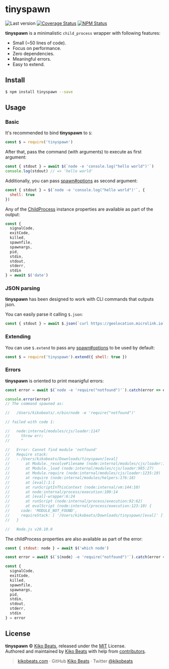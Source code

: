 # tinyspawn

![Last version](https://img.shields.io/github/tag/Kikobeats/tinyspawn.svg?style=flat-square)
[![Coverage Status](https://img.shields.io/coveralls/Kikobeats/tinyspawn.svg?style=flat-square)](https://coveralls.io/github/Kikobeats/tinyspawn)
[![NPM Status](https://img.shields.io/npm/dm/tinyspawn.svg?style=flat-square)](https://www.npmjs.org/package/tinyspawn)

**tinyspawn** is a minimalistic `child_process` wrapper with following features:

- Small (~50 lines of code).
- Focus on performance.
- Zero dependencies.
- Meaningful errors.
- Easy to extend.

## Install

```bash
$ npm install tinyspawn --save
```

## Usage

### Basic

It's recommended to bind **tinyspawn** to `$`:

```js
const $ = require('tinyspawn')
```

After that, pass the command (with arguments) to execute as first argument:

```js
const { stdout } = await $(`node -e 'console.log("hello world")'`)
console.log(stdout) // => 'hello world'
```

Additionally, you can pass [spawn#options](https://nodejs.org/api/child_process.html#child_processspawncommand-args-options) as second argument:

```js
const { stdout } = $(`node -e 'console.log("hello world")'`, {
  shell: true
})
```

Any of the [ChildProcess](https://nodejs.org/api/child_process.html#class-childprocess) instance properties are available as part of the output:

```js
const {
  signalCode,
  exitCode,
  killed,
  spawnfile,
  spawnargs,
  pid,
  stdin,
  stdout,
  stderr,
  stdin
} = await $('date')
```

### JSON parsing

**tinyspawn** has been designed to work with CLI commands that outputs json.

You can easily parse it calling `$.json`:

```js
const { stdout } = await $.json(`curl https://geolocation.microlink.io`)
```

### Extending

You can use `$.extend` to pass any [spawn#options](https://nodejs.org/api/child_process.html#child_processspawncommand-args-options) to be used by default:

```js
const $ = require('tinyspawn').extend({ shell: true })
```

### Errors

**tinyspawn** is oriented to print meanigful errors:

```js
const error = await $(`node -e 'require("notfound")'`).catch(error => error)

console.error(error)
// The command spawned as:

//   /Users/kikobeats/.n/bin/node -e 'require("notfound")'

// failed with code 1:

//   node:internal/modules/cjs/loader:1147
//     throw err;
//     ^

//   Error: Cannot find module 'notfound'
//   Require stack:
//   - /Users/kikobeats/Downloads/tinyspawn/[eval]
//       at Module._resolveFilename (node:internal/modules/cjs/loader:1144:15)
//       at Module._load (node:internal/modules/cjs/loader:985:27)
//       at Module.require (node:internal/modules/cjs/loader:1235:19)
//       at require (node:internal/modules/helpers:176:18)
//       at [eval]:1:1
//       at runScriptInThisContext (node:internal/vm:144:10)
//       at node:internal/process/execution:109:14
//       at [eval]-wrapper:6:24
//       at runScript (node:internal/process/execution:92:62)
//       at evalScript (node:internal/process/execution:123:10) {
//     code: 'MODULE_NOT_FOUND',
//     requireStack: [ '/Users/kikobeats/Downloads/tinyspawn/[eval]' ]
//   }

//   Node.js v20.10.0
```

The childProcess properties are also available as part of the error:

```js
const { stdout: node } = await $('which node')

const error = await $(`${node} -e 'require("notfound")'`).catch(error => error)

const {
  signalCode,
  exitCode,
  killed,
  spawnfile,
  spawnargs,
  pid,
  stdin,
  stdout,
  stderr,
  stdin
} = error
```

## License

**tinyspawn** © [Kiko Beats](https://kikobeats.com), released under the [MIT](https://github.com/kikobeats/tinyspawn/blob/master/LICENSE.md) License.<br>
Authored and maintained by [Kiko Beats](https://kikobeats.com) with help from [contributors](https://github.com/kikobeats/tinyspawn/contributors).

> [kikobeats.com](https://kikobeats.com) · GitHub [Kiko Beats](https://github.com/kikobeats) · Twitter [@kikobeats](https://twitter.com/kikobeats)
